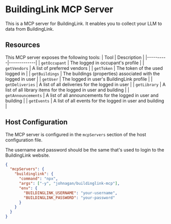 # BuildingLink MCP Server

This is a MCP server for BuildingLink. It enables you to collect your LLM to data from BuildingLink.

## Resources

This MCP server exposes the following tools:
| Tool | Description |
|----------|-------------|
| `getOccupant` | The logged in occupant's profile |
| `getVendors` | A list of preferred vendors |
| `getToken` | The token of the used logged in |
| `getBuildings` | The buildings (properties) associated with the logged in user |
| `getUser` | The logged in user's BuildingLink profile |
| `getDeliveries` | A list of all deliveries for the logged in user |
| `getLibrary` | A list of all library items for the logged in user and building |
| `getAnnouncements` | A list of all announcements for the logged in user and building |
| `getEvents` | A list of all events for the logged in user and building |

## Host Configuration

The MCP server is configured in the `mcpServers` section of the host configuration file.

The username and password should be the same that's used to login to the BuildingLink website.

```json
{
  "mcpServers": {
    "buildinglink": {
      "command": "npx",
      "args": ["-y", "johnagan/buildinglink-mcp"],
      "env": {
        "BUILDINGLINK_USERNAME": "your-username",
        "BUILDINGLINK_PASSWORD": "your-password"
      }
    }
  }
}
```
